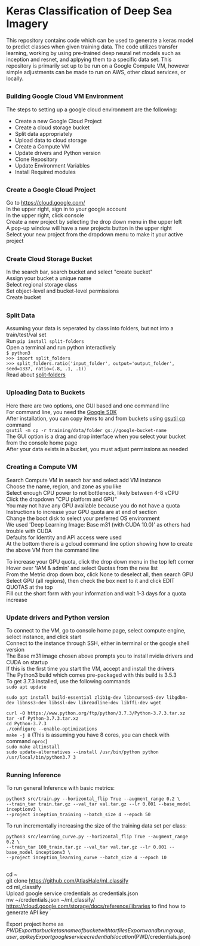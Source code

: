 # Keras Classification of Deep Sea Imagery
This repository contains code which can be used to generate a keras model to predict classes when given training data. The code utilizes transfer learning, working by using pre-trained deep neural net models such as inception and resnet, and aplpying them to a specific data set. This repository is primarily set up to be run on a Google Compute VM, however simple adjustments can be made to run on AWS, other cloud services, or locally.
##
### Building Google Cloud VM Environment
The steps to setting up a google cloud environment are the following:
* Create a new Google Cloud Project
* Create a cloud storage bucket
* Split data appropriately
* Upload data to cloud storage
* Create a Compute VM 
* Update drivers and Python version
* Clone Repository
* Update Environment Variables
* Install Required modules
##
### Create a Google Cloud Project

Go to https://cloud.google.com/     
In the upper right, sign in to your google account   
In the upper right, click console     
Create a new project by selecting the drop down menu in the upper left       
A pop-up window will have a new projects button in the upper right              
Select your new project from the dropdown menu to make it your active project       
##
### Create Cloud Storage Bucket

In the search bar, search bucket and select "create bucket"         
Assign your bucket a unique name        
Select regional storage class   
Set object-level and bucket-level permissions     
Create bucket   
##
###  Split Data

Assuming your data is seperated by class into folders, but not into a train/test/val set    
Run `pip install split-folders`   
Open a terminal and run python interactively    
`$ python3`     
`>>> import split_folders`  
`>>> split_folders.ratio('input_folder', output='output_folder', seed=1337, ratio=(.8, .1, .1))`    
Read about [split-folders](https://pypi.org/project/split-folders/) 
##
### Uploading Data to Buckets

Here there are two options, one GUI based and one command line  
For command line, you need the [Google SDK](https://cloud.google.com/sdk/docs/#linux)   
After installation, you can copy items to and from buckets using [gsutil cp](https://cloud.google.com/storage/docs/gsutil/commands/cp) command  
`gsutil -m cp -r training/data/folder gs://google-bucket-name`  
The GUI option is a drag and drop interface when you select your bucket from the console home page  
After your data exists in a bucket, you must adjust permissions as needed   
##
### Creating a Compute VM

Search Compute VM in search bar and select add VM instance  
Choose the name, region, and zone as you like    
Select enough CPU power to not bottleneck, likely between 4-8 vCPU      
Click the dropdown "CPU platform and GPU"   
You may not have any GPU available because you do not have a quota  
Instructions to increase your GPU quota are at end of section   
Change the boot disk to select your preferred OS environment    
We used 'Deep Learning Image: Base m31 (with CUDA 10.0)' as others had trouble with CUDA    
Defaults for Identity and API access were used  
At the bottom there is a gcloud command line option showing how to create the above VM from the command line    

To increase your GPU quota, click the drop down menu in the top left corner        
Hover over 'IAM & admin' and select Quotas from the new list        
From the Metric drop down box, click None to deselect all, then search GPU  
Select GPU (all regions), then check the box next to it and click EDIT QUOTAS at the top        
Fill out the short form with your information and wait 1-3 days for a quota increase        
##
### Update drivers and Python version

To connect to the VM, go to console home page, select compute engine, select instance, and click start    
Connect to the instance through SSH, either in terminal or the google shell version   
The Base m31 image chosen above prompts you to install nvidia drivers and CUDA on startup   
If this is the first time you start the VM, accept and install the drivers       
The Python3 build which comes pre-packaged with this build is 3.5.3   
To get 3.7.3 installed, use the following commands  
`sudo apt update`   
```
sudo apt install build-essential zlib1g-dev libncurses5-dev libgdbm-dev libnss3-dev libssl-dev libreadline-dev libffi-dev wget
```    
`curl -O https://www.python.org/ftp/python/3.7.3/Python-3.7.3.tar.xz`   
`tar -xf Python-3.7.3.tar.xz`   
`cd Python-3.7.3`   
`./configure --enable-optimizations`    
`make -j 8` (This is assuming you have 8 cores, you can check with command `nproc`)   
`sudo make altinstall`  
`sudo update-alternatives --install /usr/bin/python python /usr/local/bin/python3.7 3`  
##
### Running Inference 
To run general Inference with basic metrics:
```
python3 src/train.py --horizontal_flip True --augment_range 0.2 \
--train_tar train.tar.gz --val_tar val.tar.gz --lr 0.001 --base_model inceptionv3 \
--project inception_training --batch_size 4 --epoch 50
```
To run incrementally increasing the size of the training data set per class:
```
python3 src/learning_curve.py --horizontal_flip True --augment_range 0.2 \
--train_tar 100_train.tar.gz --val_tar val.tar.gz --lr 0.001 --base_model inceptionv3 \
--project inception_learning_curve --batch_size 4 --epoch 10
```
##
cd ~  
git clone https://github.com/AtlasHale/ml_classify     
cd ml_classify    
Upload google service credentials as credentials.json   
mv ~/credentials.json ~/ml_classify/  
https://cloud.google.com/storage/docs/reference/libraries to find how to generate API key   



Export project home as $PWD     
Export tar bucket as name of bucket with tar files      
Export wandb run group, user, api key   
Export google service credentials location ($PWD/credentials.json)  


